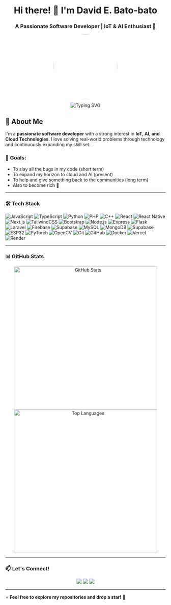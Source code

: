 <h1 align="center">Hi there! 👋 I'm David E. Bato-bato</h1>
<h3 align="center">A Passionate Software Developer | IoT & AI Enthusiast 🚀</h3>

<p align="center">
  <img src="https://gifdb.com/images/high/cute-chico-typing-pc-keyboard-q1bagbkhijzpv52g.gif" width="200px" style="border-radius: 100px;">
</p>

<p align="center">
  <img src="https://readme-typing-svg.herokuapp.com?font=Fira+Code&weight=600&size=18&duration=3000&pause=500&color=58A6FF&center=true&vCenter=true&width=550&lines=Software+Developer+%7C+IoT+Enthusiast+%7C+AI+Learner;Always+learning%2C+always+building+%F0%9F%9A%80" alt="Typing SVG">
</p>

## 📌 About Me  
I'm a **passionate software developer** with a strong interest in **IoT, AI, and Cloud Technologies**. I love solving real-world problems through technology and continuously expanding my skill set.  

### 🚀 **Goals:**  
- To slay all the bugs in my code (short term)
- To expand my horizon to cloud and AI (present)
- To help and give something back to the communities (long term)
- Also to become rich 🥳


---

### 🛠 **Tech Stack**
![JavaScript](https://img.shields.io/badge/-JavaScript-F7DF1E?style=for-the-badge&logo=javascript&logoColor=black)
![TypeScript](https://img.shields.io/badge/-TypeScript-3178C6?style=for-the-badge&logo=typescript&logoColor=white)
![Python](https://img.shields.io/badge/-Python-3776AB?style=for-the-badge&logo=python&logoColor=white)
![PHP](https://img.shields.io/badge/-PHP-777BB4?style=for-the-badge&logo=php&logoColor=white)
![C++](https://img.shields.io/badge/-C++-00599C?style=for-the-badge&logo=cplusplus&logoColor=white)
![React](https://img.shields.io/badge/-React-61DAFB?style=for-the-badge&logo=react&logoColor=black)
![React Native](https://img.shields.io/badge/-React%20Native-61DAFB?style=for-the-badge&logo=react&logoColor=black)
![Next.js](https://img.shields.io/badge/-Next.js-000000?style=for-the-badge&logo=next.js&logoColor=white)
![TailwindCSS](https://img.shields.io/badge/-TailwindCSS-38B2AC?style=for-the-badge&logo=tailwind-css&logoColor=white)
![Bootstrap](https://img.shields.io/badge/-Bootstrap-7952B3?style=for-the-badge&logo=bootstrap&logoColor=white)
![Node.js](https://img.shields.io/badge/-Node.js-339933?style=for-the-badge&logo=node.js&logoColor=white)
![Express](https://img.shields.io/badge/-Express-000000?style=for-the-badge&logo=express&logoColor=white)
![Flask](https://img.shields.io/badge/-Flask-000000?style=for-the-badge&logo=flask&logoColor=white)
![Laravel](https://img.shields.io/badge/-Laravel-FF2D20?style=for-the-badge&logo=laravel&logoColor=white)
![Firebase](https://img.shields.io/badge/-Firebase-FFCA28?style=for-the-badge&logo=firebase&logoColor=black)
![Supabase](https://img.shields.io/badge/-Supabase-3ECF8E?style=for-the-badge&logo=supabase&logoColor=black)
![MySQL](https://img.shields.io/badge/-MySQL-4479A1?style=for-the-badge&logo=mysql&logoColor=white)
![MongoDB](https://img.shields.io/badge/-MongoDB-47A248?style=for-the-badge&logo=mongodb&logoColor=white)
![Supabase](https://img.shields.io/badge/-Supabase-3ECF8E?style=for-the-badge&logo=supabase&logoColor=black)
![ESP32](https://img.shields.io/badge/-ESP32-000000?style=for-the-badge&logo=espressif&logoColor=white)
![PyTorch](https://img.shields.io/badge/-PyTorch-EE4C2C?style=for-the-badge&logo=pytorch&logoColor=white)
![OpenCV](https://img.shields.io/badge/-OpenCV-5C3EE8?style=for-the-badge&logo=opencv&logoColor=white)
![Git](https://img.shields.io/badge/-Git-F05032?style=for-the-badge&logo=git&logoColor=white)
![GitHub](https://img.shields.io/badge/-GitHub-181717?style=for-the-badge&logo=github&logoColor=white)
![Docker](https://img.shields.io/badge/-Docker-2496ED?style=for-the-badge&logo=docker&logoColor=white)
![Vercel](https://img.shields.io/badge/-Vercel-000000?style=for-the-badge&logo=vercel&logoColor=white)
![Render](https://img.shields.io/badge/-Render-46E3B7?style=for-the-badge&logo=render&logoColor=white)

---

### 📊 **GitHub Stats**
<p align="center">
  <img src="https://github-readme-stats.vercel.app/api?username=DavidBatoDev&show_icons=true&theme=radical" alt="GitHub Stats" width="450px">
<!--   <img src="https://github-readme-streak-stats.herokuapp.com/?user=DavidBatoDev&theme=radical" alt="GitHub Streak" width="450px"> -->
  <img src="https://github-readme-stats.vercel.app/api/top-langs/?username=DavidBatoDev&layout=compact&theme=radical" alt="Top Languages" width="450px">
</p>

---

### 📫 **Let's Connect!**
<p align="center">
  <a href="mailto:batobatodavid20@gmail.com"><img src="https://img.shields.io/badge/Email-D14836?style=for-the-badge&logo=gmail&logoColor=white"></a>
  <a href="https://github.com/DavidBatoDev"><img src="https://img.shields.io/badge/GitHub-181717?style=for-the-badge&logo=github&logoColor=white"></a>
  <a href="https://www.linkedin.com/in/david-bato-bato-1b6a8b288/"><img src="https://img.shields.io/badge/LinkedIn-0077B5?style=for-the-badge&logo=linkedin&logoColor=white"></a>
</p>

---

⭐ **Feel free to explore my repositories and drop a star!** 🌟  
